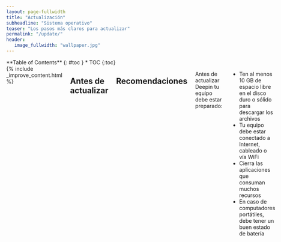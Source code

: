```yaml
---
layout: page-fullwidth
title: "Actualización"
subheadline: "Sistema operativo"
teaser: "Los pasos más claros para actualizar"
permalink: "/update/"
header:
   image_fullwidth: "wallpaper.jpg"
---
```

<div class="row">
<div class="medium-4 medium-push-8 columns" markdown="1">
<div class="panel radius" markdown="1">
**Table of Contents**
{: #toc }
*  TOC
{:toc}
</div>
</div><!-- /.medium-4.columns -->

<div class="medium-8 medium-pull-4 columns" markdown="1">
{% include _improve_content.html %}

## Antes de actualizar
## Recomendaciones

Antes de actualizar Deepin tu equipo debe estar preparado:

* Ten al menos 10 GB de espacio libre en el disco duro o sólido para descargar los archivos
* Tu equipo debe estar conectado a Internet, cableado o vía WiFi
* Cierra las aplicaciones que consuman muchos recursos
* En caso de computadores portátiles, debe tener un buen estado de batería

### Selecciona un respositorio

Aparte del [oficial](https://www.deepin.org/en/mirrors/packages/) tienes una serie de repositorios optimizados para descargar:

1. Dígete al Centro de Control
2. Selecciona "Actualizar"
3. Escoge un espejo haciendo una prueba
4. Selecciona el espejo más rápido

Ejemplos:
* [Linux Kernel Mirror](http://mirrors.kernel.org/deepin/)
* [Silicon Valley](http://mirror1.sjc02.svwh.net/deepin/)
* Otros espejos en [la página Lista de espejos]({{ site.url }}{{ site.baseurl }}/tips/mirror/).

## Actualizar

La forma más elegante de conseguir la última versión es accediendo al Centro de Control.

1. Revisa si tienes una notificación o dirígete a la opción "Actualizar";
2. Espera unos minutos, dependiendo de la conexión a Internet;
3. Revisa la lista de cambios y haz clic en actualizar;
4. Cuando se descarga los componentes del sistema, cierra las aplicaciones y procede a instalar;
5. Se reiniciará y demorará unos minutos.

Si quieres saber cómo funciona y cómo aprovechar las actualziaciones, visita [la página Espejos]({{ site.url }}{{ site.baseurl }}/manual/espejos/). En caso de tener problemas, prueba a editar el archivo que te explicaremos en [la página correspondiente]({{ site.url }}{{ site.baseurl }}/tips/sources/).

## Ver los útlimos cambios
Tenemos un listado de cambios en la opción "Revisa las novedades". Para las actualizaciones de seguridad visita la [página web de Deepin](https://www.deepin.org/en/category/system-update/).

<a class="radius button small" href="{{ site.url }}{{ site.baseurl }}/novedades/">No olvides revisar las novedades y avances ›</a>



{% include alert success='Quieres mejorar, ¡colabora con nosotros!' %}
{% include _improve_content.html %}

</div><!-- /.medium-8.columns -->
</div><!-- /.row -->
